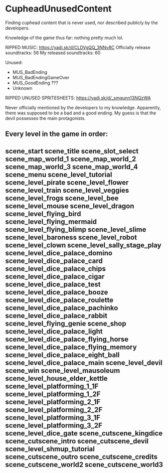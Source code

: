 # CupheadUnusedContent
Finding cuphead content that is never used, nor described publicly by the developers.

Knowledge of the game thus far: nothing pretty much lol.

RIPPED MUSIC: https://yadi.sk/d/CLDVgQQ_3NNv8C
Officially release soundtracks: 56
My released soundtracks: 60

Unused:
- MUS_BadEnding
- MUS_BadEndingGameOver
- MUS_GoodEnding ???
- Unknown

RIPPED UNUSED SPRITESHEETS: https://yadi.sk/d/_smqunn13NQzWA

Never officially mentioned by the developers to my knowledge. Apparently, there was supposed to be a bad and a good ending. My guess is that the devil possesses the main protagonists.

Every level in the game in order:
----------------------------------
scene_start
scene_title
scene_slot_select
scene_map_world_1
scene_map_world_2
scene_map_world_3
scene_map_world_4
scene_menu
scene_level_tutorial
scene_level_pirate
scene_level_flower
scene_level_train
scene_level_veggies
scene_level_frogs
scene_level_bee
scene_level_mouse
scene_level_dragon
scene_level_flying_bird
scene_level_flying_mermaid
scene_level_flying_blimp
scene_level_slime
scene_level_baroness
scene_level_robot
scene_level_clown
scene_level_sally_stage_play
scene_level_dice_palace_domino
scene_level_dice_palace_card
scene_level_dice_palace_chips
scene_level_dice_palace_cigar
scene_level_dice_palace_test
scene_level_dice_palace_booze
scene_level_dice_palace_roulette
scene_level_dice_palace_pachinko
scene_level_dice_palace_rabbit
scene_level_flying_genie
scene_shop
scene_level_dice_palace_light
scene_level_dice_palace_flying_horse
scene_level_dice_palace_flying_memory
scene_level_dice_palace_eight_ball
scene_level_dice_palace_main
scene_level_devil
scene_win
scene_level_mausoleum
scene_level_house_elder_kettle
scene_level_platforming_1_1F
scene_level_platforming_1_2F
scene_level_platforming_2_1F
scene_level_platforming_2_2F
scene_level_platforming_3_1F
scene_level_platforming_3_2F
scene_level_dice_gate
scene_cutscene_kingdice
scene_cutscene_intro
scene_cutscene_devil
scene_level_shmup_tutorial
scene_cutscene_outro
scene_cutscene_credits
scene_cutscene_world2
scene_cutscene_world3
----------------------------------
